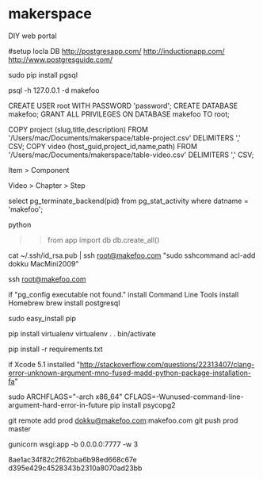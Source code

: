 makerspace
==========

DIY web portal

#setup locla DB 
http://postgresapp.com/
http://inductionapp.com/
http://www.postgresguide.com/

sudo pip install pgsql

psql -h 127.0.0.1 -d makefoo

CREATE USER root WITH PASSWORD 'password';
CREATE DATABASE makefoo;
GRANT ALL PRIVILEGES ON DATABASE makefoo TO root;

COPY project (slug,title,description) FROM '/Users/mac/Documents/makerspace/table-project.csv' DELIMITERS ',' CSV;
COPY video (host_guid,project_id,name,path) FROM '/Users/mac/Documents/makerspace/table-video.csv' DELIMITERS ',' CSV;


Item > Component

Video > Chapter > Step

select pg_terminate_backend(pid) from pg_stat_activity where datname = 'makefoo';


python
>>from app import db
>>db.create_all()

cat ~/.ssh/id_rsa.pub | ssh root@makefoo.com "sudo sshcommand acl-add dokku MacMini2009"

ssh root@makefoo.com

if "pg_config executable not found."
install Command Line Tools
install Homebrew
brew install postgresql

sudo easy_install pip

pip install virtualenv
virtualenv .
. bin/activate

pip install -r requirements.txt


if Xcode 5.1 installed
"http://stackoverflow.com/questions/22313407/clang-error-unknown-argument-mno-fused-madd-python-package-installation-fa"

sudo ARCHFLAGS="-arch x86_64" CFLAGS=-Wunused-command-line-argument-hard-error-in-future pip install psycopg2

git remote add prod dokku@makefoo.com:makefoo.com
git push prod master


gunicorn wsgi:app -b 0.0.0.0:7777 -w 3


8ae1ac34f82c2f62bba6b98ed668c67e
d395e429c4528343b2310a8070ad23bb
